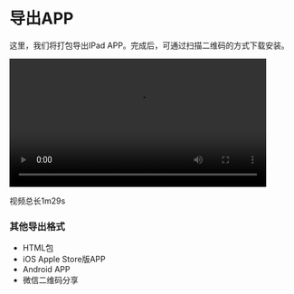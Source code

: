 # 导出APP

这里，我们将打包导出IPad APP。完成后，可通过扫描二维码的方式下载安装。

<video width="90%" controls><source src="http://qn.media.epub360.com/materials/video/681f3ba22aa8d727c440bd177d39795b.mp4?avthumb/ipad_low" type="video/mp4"></video>


视频总长1m29s

### 其他导出格式

- HTML包
- iOS Apple Store版APP
- Android APP
- 微信二维码分享

